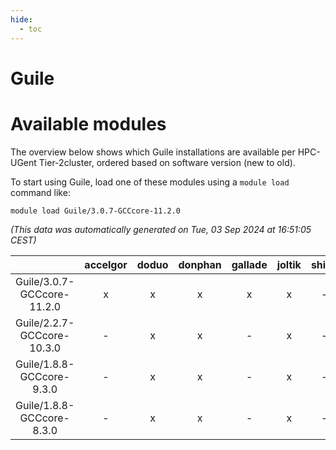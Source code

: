 ```yaml
---
hide:
  - toc
---
```


Guile
=====

# Available modules


The overview below shows which Guile installations are available per HPC-UGent Tier-2cluster, ordered based on software version (new to old).

To start using Guile, load one of these modules using a `module load` command like:

```shell
module load Guile/3.0.7-GCCcore-11.2.0
```

*(This data was automatically generated on Tue, 03 Sep 2024 at 16:51:05 CEST)*  

| |accelgor|doduo|donphan|gallade|joltik|shinx|skitty|
| :---: | :---: | :---: | :---: | :---: | :---: | :---: | :---: |
|Guile/3.0.7-GCCcore-11.2.0|x|x|x|x|x|-|x|
|Guile/2.2.7-GCCcore-10.3.0|-|x|x|-|x|-|x|
|Guile/1.8.8-GCCcore-9.3.0|-|x|x|-|x|-|x|
|Guile/1.8.8-GCCcore-8.3.0|-|x|x|-|x|-|x|
